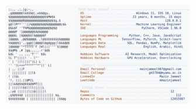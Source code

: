 <picture>
  <source srcset="https://raw.githubusercontent.com/mmazinjameel/mmazinjameel/main/dark_mode.svg?v=1752986069" media="(prefers-color-scheme: dark)">
  <img src="https://raw.githubusercontent.com/mmazinjameel/mmazinjameel/main/light_mode.svg?v=1752986069">
</picture>
